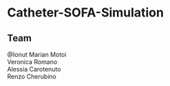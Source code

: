 # Catheter-SOFA-Simulation

## Team
@Ionut Marian Motoi  
Veronica Romano  
Alessia Carotenuto  
Renzo Cherubino
